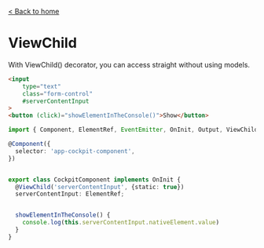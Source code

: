 [< Back to home](../README.md)

# ViewChild

With ViewChild() decorator, you can access straight without using models.

```html
<input 
    type="text" 
    class="form-control"
    #serverContentInput
>
<button (click)="showElementInTheConsole()">Show</button>
```

```typescript
import { Component, ElementRef, EventEmitter, OnInit, Output, ViewChild } from '@angular/core';

@Component({
  selector: 'app-cockpit-component',
})


export class CockpitComponent implements OnInit {
  @ViewChild('serverContentInput', {static: true})
  serverContentInput: ElementRef;


  showElementInTheConsole() {
    console.log(this.serverContentInput.nativeElement.value)
  }
}
```